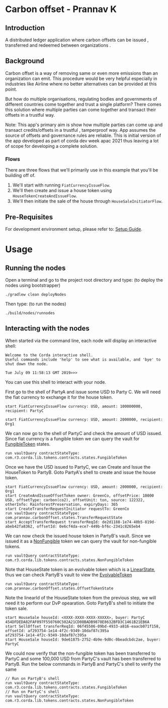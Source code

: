 # Carbon offset - Prannav K

## Introduction
A distributed ledger application where carbon offsets can be issued , transferred and redeemed between organizations .

## Background

Carbon offset is a way of removing same or even more emissions than an organization can emit. This procedure would be very helpful especially in industries like Airline where no better alternatives can be provided at this point.

But how do multiple organisations, regulating bodies and governments of different countries come together and trust a single platform? There comes this solution where multiple parties can come together and transact their offsets in a trustful way.

Note: This app's primary aim is show how multiple parties can come up and transact credits/offsets in a trustful , tamperproof way. App assumes the source of offsets and governance rules are reliable. This is initial version of the app developed as part of corda dev week apac 2021 thus leaving a lot of scope for developing a complete solution.

### Flows

There are three flows that we'll primarily use in this example that you'll be building off of.

1. We'll start with running `FiatCurrencyIssueFlow`.
2. We'll then create and issue a house token using `HouseTokenCreateAndIssueFlow`.
3. We'll then initiate the sale of the house through `HouseSaleInitiatorFlow`.



## Pre-Requisites
For development environment setup, please refer to: [Setup Guide](https://docs.corda.net/getting-set-up.html).

# Usage

## Running the nodes
Open a terminal and go to the project root directory and type: (to deploy the nodes using bootstrapper)
```
./gradlew clean deployNodes
```
Then type: (to run the nodes)
```
./build/nodes/runnodes
```
## Interacting with the nodes

When started via the command line, each node will display an interactive shell:

    Welcome to the Corda interactive shell.
    Useful commands include 'help' to see what is available, and 'bye' to shut down the node.
    
    Tue July 09 11:58:13 GMT 2019>>>

You can use this shell to interact with your node.

First go to the shell of PartyA and issue some USD to Party C. We will need the fiat currency to exchange it for the house token. 

    start FiatCurrencyIssueFlow currency: USD, amount: 100000000, recipient: PartyC

    start FiatCurrencyIssueFlow currency: USD, amount: 2000000, recipient: Org1

We can now go to the shell of PartyC and check the amount of USD issued. Since fiat currency is a fungible token we can query the vault for [FungibleToken](https://training.corda.net/libraries/tokens-sdk/#fungibletoken) states.

    run vaultQuery contractStateType: com.r3.corda.lib.tokens.contracts.states.FungibleToken
    
Once we have the USD issued to PartyC, we can Create and Issue the HouseToken to PartyB. Goto PartyA's shell to create and issue the house token.

    start FiatCurrencyIssueFlow currency: USD, amount: 2000000, recipient: Org1
    start CreateAndIssueOffsetToken owner: GreenCo, offsetPrice: 10000 USD, offsetType: carbon(co2), offsetUnit: ton, source: 122322, otherInfo: RainforestPreservation, expiryDays: 365
    start CreateTransferRequestInitiator requestTo: GreenCo
    run vaultQuery contractStateType: com.prannav.carbonOffset.states.TransferRequestState
    start AcceptTransferRequest transferReqId: de2d1188-1e74-40b5-819d-abeb42fa8362, offsetId: 0e6cf4da-ece7-449b-bf6c-2341c8265eb4

We can now check the issued house token in PartyB's vault. Since we issued it as a [NonFungible](https://training.corda.net/libraries/tokens-sdk/#nonfungibletoken) token we can query the vault for non-fungible tokens.
    
    run vaultQuery contractStateType: com.r3.corda.lib.tokens.contracts.states.NonFungibleToken
    
Note that HouseState token is an evolvable token which is a [LinearState](https://docs.corda.net/docs/corda-os/api-states.html#linearstate), thus we can check PartyB's vault to view the [EvolvableToken](https://training.corda.net/libraries/tokens-sdk/#evolvabletokentype)

    run vaultQuery contractStateType: com.prannav.carbonOffset.states.OffsetTokenState
    
Note the linearId of the HouseState token from the previous step, we will need it to perform our DvP opearation. Goto PartyB's shell to initiate the token sale.
    
    start HouseSale houseId: <XXXX-XXXX-XXXX-XXXXX>, buyer: PartyC
    454DFDEDA82FAF097F550760C502A21CD08BADB9878E8632BFD3C1461B21EB6A
    start SellOffset transferReqId: 06f45506-09bd-4933-a816-eaacb071f158, offsetId: af293754-1e14-4f2c-9349-10daf87c395a
    af293754-1e14-4f2c-9349-10daf87c395a
    start HouseSale houseId: 9de61875-2752-4b9e-9d0c-0beadcbdc2ae, buyer: PartyC

We could now verify that the non-fungible token has been transferred to PartyC and some 100,000 USD from PartyC's vault has been transferred to PartyB. Run the below commands in PartyB and PartyC's shell to verify the same
    
    // Run on PartyB's shell
    run vaultQuery contractStateType: com.r3.corda.lib.tokens.contracts.states.FungibleToken
    // Run on PartyC's shell
    run vaultQuery contractStateType: com.r3.corda.lib.tokens.contracts.states.NonFungibleToken
